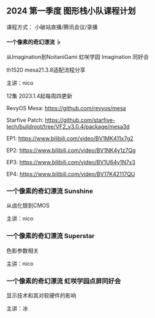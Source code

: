 ## 2024 第一季度 图形栈小队课程计划

课程方式：
小破站直播/腾讯会议/录播


#### 一个像素的奇幻漂流 ♭

从Imagination到NoitaniGami
虹咲学园 Imagination 同好会

th1520 mesa21.3.8适配流程分享

主讲：nico

12集 2023.1.4起每周四更新 

RevyOS Mesa: https://github.com/revyos/mesa

Starfive Patch: https://github.com/starfive-tech/buildroot/tree/VF2_v3.0.4/package/mesa3d


EP1: https://www.bilibili.com/video/BV1MK411x7g2

EP2: https://www.bilibili.com/video/BV1NK4y1z7Qg

EP3: https://www.bilibili.com/video/BV1U64y1N7x3

EP4: https://www.bilibili.com/video/BV17K42117QU


### 一个像素的奇幻漂流 Sunshine

从卤化银到CMOS

主讲：nico

### 一个像素的奇幻漂流 Superstar

色影参数相关

主讲：nico

### 一个像素的奇幻漂流 虹咲学园点屏同好会

显示技术和其对软硬件的影响

主讲：冰

